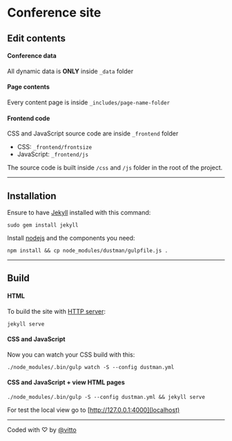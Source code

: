 # Conference site

## Edit contents

#### Conference data

All dynamic data is **ONLY** inside `_data` folder

#### Page contents

Every content page is inside `_includes/page-name-folder`

#### Frontend code

CSS and JavaScript source code are inside `_frontend` folder

- CSS: `_frontend/frontsize`
- JavaScript: `_frontend/js`

The source code is built inside `/css` and `/js` folder in the root of the project.

---

## Installation

Ensure to have [Jekyll](jekyll) installed with this command:

```
sudo gem install jekyll
```

Install [nodejs](nodejs) and the components you need:

```
npm install && cp node_modules/dustman/gulpfile.js .
```

---

## Build

#### HTML

To build the site with [HTTP server](localhost):

```
jekyll serve
```

#### CSS and JavaScript

Now you can watch your CSS build with this:

```
./node_modules/.bin/gulp watch -S --config dustman.yml
```

#### CSS and JavaScript + view HTML pages

```
./node_modules/.bin/gulp -S --config dustman.yml && jekyll serve
```

For test the local view go to [http://127.0.0.1:4000](localhost)

---

Coded with &#9825; by [@vitto](https://github.com/vitto)

[jekyll]: https://jekyllrb.com/
[localhost]: http://127.0.0.1:4000
[nodejs]: https://nodejs.org/
